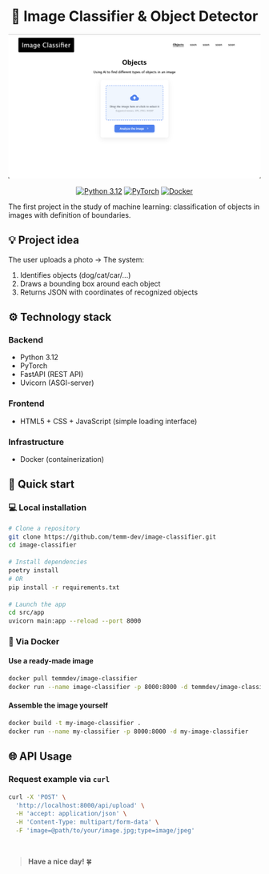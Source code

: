 <h1 align="center">🌌 Image Classifier & Object Detector</h1>

<p align="center">
  <img src="assets/capture.png" alt="Project Demo" width="800">
</p>


<div align="center">

[![Python 3.12](https://img.shields.io/badge/python-3.12-blue.svg)](https://www.python.org/downloads/)
[![PyTorch](https://img.shields.io/badge/PyTorch-%23EE4C2C.svg?logo=PyTorch&logoColor=white)](https://pytorch.org/)
[![Docker](https://img.shields.io/badge/docker-%230db7ed.svg?logo=docker&logoColor=white)](https://www.docker.com/)

</div>


The first project in the study of machine learning: classification of objects in images with definition of boundaries.

## 💡 Project idea
The user uploads a photo → The system:
1. Identifies objects (dog/cat/car/...)
2. Draws a bounding box around each object
3. Returns JSON with coordinates of recognized objects

## ⚙️ Technology stack
### **Backend**
- Python 3.12
- PyTorch
- FastAPI (REST API)
- Uvicorn (ASGI-server)

### **Frontend**
- HTML5 + CSS + JavaScript (simple loading interface)

### **Infrastructure**
- Docker (containerization)

## 🚀 Quick start

### 💻 Local installation
```bash
# Clone a repository
git clone https://github.com/temm-dev/image-classifier.git
cd image-classifier

# Install dependencies
poetry install
# OR
pip install -r requirements.txt

# Launch the app
cd src/app
uvicorn main:app --reload --port 8000
```

### 🐳 Via Docker
#### Use a ready-made image
```bash
docker pull temmdev/image-classifier
docker run --name image-classifier -p 8000:8000 -d temmdev/image-classifier
```


#### Assemble the image yourself
```bash
docker build -t my-image-classifier .
docker run --name my-classifier -p 8000:8000 -d my-image-classifier
```

## 🌐 API Usage

### Request example via `curl`
```bash
curl -X 'POST' \
  'http://localhost:8000/api/upload' \
  -H 'accept: application/json' \
  -H 'Content-Type: multipart/form-data' \
  -F 'image=@path/to/your/image.jpg;type=image/jpeg'
```


<br>

> **Have a nice day!** 🍀
